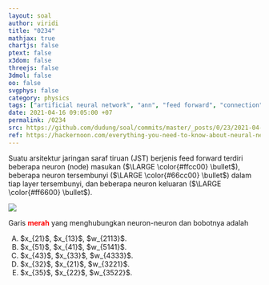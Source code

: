 ```yaml
---
layout: soal
author: viridi
title: "0234"
mathjax: true
chartjs: false
ptext: false
x3dom: false
threejs: false
3dmol: false
oo: false
svgphys: false
category: physics
tags: ["artificial neural network", "ann", "feed forward", "connection", "weight", "layer", "node", "neuron", "fi3201", "2020-2"]
date: 2021-04-16 09:05:00 +07
permalink: /0234
src: https://github.com/dudung/soal/commits/master/_posts/0/23/2021-04-16-ann-connection-3.md
ref: https://hackernoon.com/everything-you-need-to-know-about-neural-networks-8988c3ee4491
---
```

Suatu arsitektur jaringan saraf tiruan (JST) berjenis feed forward terdiri beberapa neuron (node) masukan ($\LARGE \color{#ffcc00} \bullet$), beberapa neuron tersembunyi ($\LARGE \color{#66cc00} \bullet$) dalam tiap layer tersembunyi, dan beberapa neuron keluaran ($\LARGE \color{#ff6600} \bullet$).

![]({{site.baseurl}}/assets/img/0/23/0231.png)

Garis <b style="color:#ff0000">merah</b> yang menghubungkan neuron-neuron dan bobotnya adalah

<ol type="A">
<li>$x_{21}$, $x_{13}$, $w_{2113}$.
<li>$x_{51}$, $x_{41}$, $w_{5141}$.
<li>$x_{43}$, $x_{33}$, $w_{4333}$.
<li>$x_{32}$, $x_{21}$, $w_{3221}$.
<li>$x_{35}$, $x_{22}$, $w_{3522}$.

